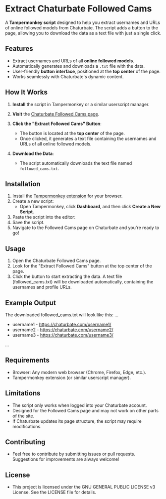 # Extract Chaturbate Followed Cams

A **Tampermonkey script** designed to help you extract usernames and URLs of online followed models from Chaturbate. The script adds a button to the page, allowing you to download the data as a text file with just a single click.

## Features
- Extract usernames and URLs of all **online followed models**.
- Automatically generates and downloads a `.txt` file with the data.
- User-friendly **button interface**, positioned at the **top center** of the page.
- Works seamlessly with Chaturbate's dynamic content.

## How It Works
1. **Install** the script in Tampermonkey or a similar userscript manager.
2. **Visit** the [Chaturbate Followed Cams page](https://chaturbate.com/followed-cams/).
3. **Click the "Extract Followed Cams" Button**:
   - The button is located at the **top center** of the page.
   - Once clicked, it generates a text file containing the usernames and URLs of all online followed models.

4. **Download the Data**:
   - The script automatically downloads the text file named `followed_cams.txt`.

## Installation
1. Install the [Tampermonkey extension](https://www.tampermonkey.net/) for your browser.
2. Create a new script:
   - Open Tampermonkey, click **Dashboard**, and then click **Create a New Script**.
3. Paste the script into the editor:
4. Save the script.
5. Navigate to the Followed Cams page on Chaturbate and you're ready to go!

## Usage
1. Open the Chaturbate Followed Cams page.
2. Look for the "Extract Followed Cams" button at the top center of the page.
3. Click the button to start extracting the data.
A text file (followed_cams.txt) will be downloaded automatically, containing the usernames and profile URLs.

## Example Output
The downloaded followed_cams.txt will look like this:
...
- username1 - https://chaturbate.com/username1/ 
- username2 - https://chaturbate.com/username2/
- username3 - https://chaturbate.com/username3/

...

## Requirements
- Browser: Any modern web browser (Chrome, Firefox, Edge, etc.).
- Tampermonkey extension (or similar userscript manager).

## Limitations
- The script only works when logged into your Chaturbate account.
- Designed for the Followed Cams page and may not work on other parts of the site.
- If Chaturbate updates its page structure, the script may require modifications.

## Contributing
- Feel free to contribute by submitting issues or pull requests. Suggestions for improvements are always welcome!

## License
- This project is licensed under the GNU GENERAL PUBLIC LICENSE v3 License. See the LICENSE file for details.
